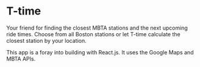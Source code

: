 T-time
=======
Your friend for finding the closest MBTA stations and the next upcoming ride times. Choose from all Boston stations or let T-time calculate the closest station by your location. 

This app is a foray into building with React.js. It uses the Google Maps and MBTA APIs.